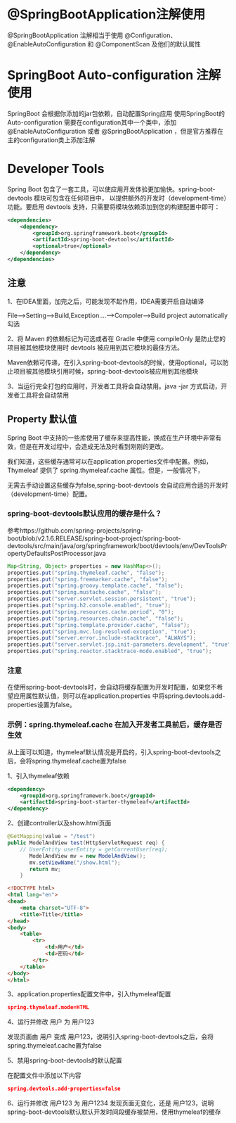 # @SpringBootApplication注解使用
@SpringBootApplication 注解相当于使用 @Configuration、@EnableAutoConfiguration 和 
@ComponentScan 及他们的默认属性


# SpringBoot Auto-configuration 注解使用

SpringBoot 会根据你添加的jar包依赖，自动配置Spring应用
使用SpringBoot的 Auto-configuration 需要在configuration其中一个类中，添加@EnableAutoConfiguration 或者 @SpringBootApplication
，但是官方推荐在主的configuration类上添加注解

# Developer Tools
Spring Boot 包含了一套工具，可以使应用开发体验更加愉快。spring-boot-devtools 模块可包含在任何项目中，
以提供额外的开发时（development-time）功能。要启用 devtools 支持，只需要将模块依赖添加到您的构建配置中即可：

```xml
<dependencies>
    <dependency>
        <groupId>org.springframework.boot</groupId>
        <artifactId>spring-boot-devtools</artifactId>
        <optional>true</optional>
    </dependency>
</dependencies>
``` 

## 注意
1、在IDEA里面，加完之后，可能发现不起作用，IDEA需要开启自动编译

   File-->Setting-->Build,Exception....-->Compoler-->Build project automatically 勾选

2、将 Maven 的依赖标记为可选或者在 Gradle 中使用 compileOnly 是防止您的项目被其他模块使用时 devtools 被应用到其它模块的最佳方法。

Maven依赖可传递，在引入spring-boot-devtools的时候，使用optional，可以防止项目被其他模块引用时候，spring-boot-devtools被应用到其他模块

3、当运行完全打包的应用时，开发者工具将会自动禁用。java -jar 方式启动，开发者工具将会自动禁用

## Property 默认值

Spring Boot 中支持的一些库使用了缓存来提高性能，换成在生产环境中非常有效，但是在开发过程中，会造成无法及时看到刚刚的更改。

我们知道，这些缓存通常可以在application.properties文件中配置。例如，Thymeleaf 提供了 spring.thymeleaf.cache 属性。但是，一般情况下，

无需去手动设置这些缓存为false,spring-boot-devtools 会自动应用合适的开发时（development-time）配置。

### spring-boot-devtools默认应用的缓存是什么？
参考https://github.com/spring-projects/spring-boot/blob/v2.1.6.RELEASE/spring-boot-project/spring-boot-devtools/src/main/java/org/springframework/boot/devtools/env/DevToolsPropertyDefaultsPostProcessor.java

```java
Map<String, Object> properties = new HashMap<>();
properties.put("spring.thymeleaf.cache", "false");
properties.put("spring.freemarker.cache", "false");
properties.put("spring.groovy.template.cache", "false");
properties.put("spring.mustache.cache", "false");
properties.put("server.servlet.session.persistent", "true");
properties.put("spring.h2.console.enabled", "true");
properties.put("spring.resources.cache.period", "0");
properties.put("spring.resources.chain.cache", "false");
properties.put("spring.template.provider.cache", "false");
properties.put("spring.mvc.log-resolved-exception", "true");
properties.put("server.error.include-stacktrace", "ALWAYS");
properties.put("server.servlet.jsp.init-parameters.development", "true");
properties.put("spring.reactor.stacktrace-mode.enabled", "true");
``` 


### 注意

 在使用spring-boot-devtools时，会自动将缓存配置为开发时配置，如果您不希望应用属性默认值，则可以在application.properties
中将spring.devtools.add-properties设置为false。


### 示例：spring.thymeleaf.cache 在加入开发者工具前后，缓存是否生效

从上面可以知道，thymeleaf默认情况是开启的，引入spring-boot-devtools之后，会将spring.thymeleaf.cache置为false


1、引入thymeleaf依赖

```xml
<dependency>
    <groupId>org.springframework.boot</groupId>
    <artifactId>spring-boot-starter-thymeleaf</artifactId>
</dependency>
``` 

2、创建controller以及show.html页面

```java
@GetMapping(value = "/test")
public ModelAndView test(HttpServletRequest req) {
    // UserEntity userEntity = getCurrentUser(req);
       ModelAndView mv = new ModelAndView();
       mv.setViewName("/show.html");
       return mv;
    }
``` 

```html
<!DOCTYPE html>
<html lang="en">
<head>
    <meta charset="UTF-8">
    <title>Title</title>
</head>
<body>
    <table>
        <tr>
            <td>用户</td>
            <td>密码</td>
        </tr>
    </table>
</body>
</html>
``` 

3、application.properties配置文件中，引入thymeleaf配置

```json
spring.thymeleaf.mode=HTML
``` 

4、运行并修改 <td>用户</td> 为 <td>用户123</td>

发现页面由 用户 变成 用户123，说明引入spring-boot-devtools之后，会将spring.thymeleaf.cache置为false

5、禁用spring-boot-devtools的默认配置

在配置文件中添加以下内容

```json
spring.devtools.add-properties=false
``` 

6、运行并修改 <td>用户123</td> 为 <td>用户1234</td>
发现页面无变化，还是 用户123，说明spring-boot-devtools默认默认开发时间段缓存被禁用，使用thymeleaf的缓存












